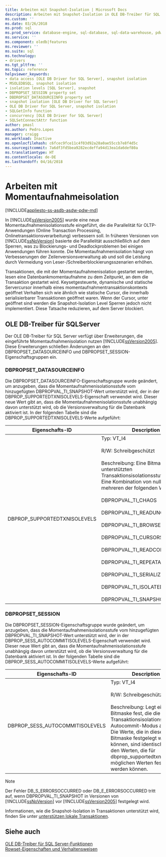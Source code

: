 ```yaml
---
title: Arbeiten mit Snapshot-Isolation | Microsoft Docs
description: Arbeiten mit Snapshot-Isolation in OLE DB-Treiber für SQL Server
ms.custom: ''
ms.date: 03/26/2018
ms.prod: sql
ms.prod_service: database-engine, sql-database, sql-data-warehouse, pdw
ms.service: ''
ms.component: oledb|features
ms.reviewer: ''
ms.suite: sql
ms.technology:
- drivers
ms.tgt_pltfrm: ''
ms.topic: reference
helpviewer_keywords:
- data access [OLE DB Driver for SQL Server], snapshot isolation
- MSOLEDBSQL, snapshot isolation
- isolation levels [SQL Server], snapshot
- DBPROPSET_SESSION property set
- DBDROPSET_DATASOURCEINFO property set
- snapshot isolation [OLE DB Driver for SQL Server]
- OLE DB Driver for SQL Server, snapshot isolation
- SQLGetInfo function
- concurrency [OLE DB Driver for SQL Server]
- SQLSetConnectAttr function
author: pmasl
ms.author: Pedro.Lopes
manager: craigg
ms.workload: Inactive
ms.openlocfilehash: c6fcec9fce11c4f03d92a28a0ae55ccb7e8f4d5c
ms.sourcegitcommit: 7a6df3fd5bea9282ecdeffa94d13ea1da6def80a
ms.translationtype: HT
ms.contentlocale: de-DE
ms.lasthandoff: 04/16/2018
---
```

# <a name="working-with-snapshot-isolation"></a>Arbeiten mit Momentaufnahmeisolation
[!INCLUDE[appliesto-ss-asdb-asdw-pdw-md](../../../includes/appliesto-ss-asdb-asdw-pdw-md.md)]

  In [!INCLUDE[ssVersion2005](../../../includes/ssversion2005-md.md)] wurde eine neue Momentaufnahmenisolationsstufe eingeführt, die die Parallelität für OLTP-Anwendungen (Online Transaction Processing, Onlinetransaktionsverarbeitung) verbessern soll. In früheren Versionen von [!INCLUDE[ssNoVersion](../../../includes/ssnoversion-md.md)] basierte die Parallelität ausschließlich auf dem Sperren, was zu Blockierungs- und Deadlockproblemen bei einigen Anwendungen führen konnte. Die Momentaufnahmenisolation hängt von Verbesserungen der Zeilenversionsverwaltung ab und soll die Leistung durch Vermeidung von Leser-/Schreiberblockierungsszenarien erhöhen.  
  
 Transaktionen, die mit der Momentaufnahmenisolation gestartet werden, lesen eine Datenbankmomentaufnahme zu dem Zeitpunkt, an dem die Transaktion gestartet wird. Keysetgesteuerte, dynamische und statische Servercursor innerhalb eines momentaufnahmentransaktionskontexts geöffnet Verhalten sich wie ähnlich wie statische Cursor, die innerhalb serialisierbarer Transaktionen geöffnet waren. Wenn der Cursor, unter geöffnet sind werden die Snapshot-Isolation Level Sperren jedoch nicht implementiert. Diese Tatsache reduzieren, auf dem Server blockiert.  
  
## <a name="ole-db-driver-for-sql-server"></a>OLE DB-Treiber für SQLServer  
 Der OLE DB-Treiber für SQL Server verfügt über Erweiterungen, die eingeführte Momentaufnahmenisolation nutzen [!INCLUDE[ssVersion2005](../../../includes/ssversion2005-md.md)]. Diese Erweiterungen schließen Änderungen an den DBPROPSET_DATASOURCEINFO und DBPROPSET_SESSION-Eigenschaftsgruppen ein.  
  
### <a name="dbpropsetdatasourceinfo"></a>DBPROPSET_DATASOURCEINFO  
 Die DBPROPSET_DATASOURCEINFO-Eigenschaftsgruppe wurde geändert, um anzugeben, dass die Momentaufnahmenisolationsstufe vom hinzugefügten DBPROPVAL_TI_SNAPSHOT-Wert unterstützt wird, der in der DBPROP_SUPPORTEDTXNISOLEVELS-Eigenschaft verwendet wird. Dieser neue Wert gibt an, dass die Momentaufnahmenisolationsstufe unabhängig davon unterstützt wird, ob die Versionsverwaltung für die Datenbank aktiviert ist. In der folgenden Tabelle sind die DBPROP_SUPPORTEDTXNISOLEVELS-Werte aufgeführt:  
  
|Eigenschafts-ID|Description|  
|-----------------|-----------------|  
|DBPROP_SUPPORTEDTXNISOLEVELS|Typ: VT_I4<br /><br /> R/W: Schreibgeschützt<br /><br /> Beschreibung: Eine Bitmaske, die die unterstützten Transaktionsisolationsstufen angibt. Eine Kombination von null oder mehreren der folgenden Werte:<br /><br /> DBPROPVAL_TI_CHAOS<br /><br /> DBPROPVAL_TI_READUNCOMMITTED<br /><br /> DBPROPVAL_TI_BROWSE<br /><br /> DBPROPVAL_TI_CURSORSTABILITY<br /><br /> DBPROPVAL_TI_READCOMMITTED<br /><br /> DBPROPVAL_TI_REPEATABLEREAD<br /><br /> DBPROPVAL_TI_SERIALIZABLE<br /><br /> DBPROPVAL_TI_ISOLATED<br /><br /> DBPROPVAL_TI_SNAPSHOT|  
  
### <a name="dbpropsetsession"></a>DBPROPSET_SESSION  
 Die DBPROPSET_SESSION-Eigenschaftsgruppe wurde geändert, um anzugeben, dass die Momentaufnahmenisolationsstufe vom hinzugefügten DBPROPVAL_TI_SNAPSHOT-Wert unterstützt wird, der in der DBPROP_SESS_AUTOCOMMITISOLEVELS-Eigenschaft verwendet wird. Dieser neue Wert gibt an, dass die Momentaufnahmenisolationsstufe unabhängig davon unterstützt wird, ob die Versionsverwaltung für die Datenbank aktiviert ist. In der folgenden Tabelle sind die DBPROP_SESS_AUTOCOMMITISOLEVELS-Werte aufgeführt:
  
|Eigenschafts-ID|Description|  
|-----------------|-----------------|  
|DBPROP_SESS_AUTOCOMMITISOLEVELS|Typ: VT_I4<br /><br /> R/W: Schreibgeschützt<br /><br /> Beschreibung: Legt eine Bitmaske fest, die die Transaktionsisolationsstufe im Autocommit-Modus angibt. Die Werte, die in dieser Bitmaske festgelegt werden können, sind identisch mit den Werten, die für dbprop_supportedtxnisolevels möglichen Werten festgelegt werden können.|  
  
> [!NOTE]  
>  Der Fehler DB_S_ERRORSOCCURRED oder DB_E_ERRORSOCCURRED tritt auf, wenn DBPROPVAL_TI_SNAPSHOT in Versionen von [!INCLUDE[ssNoVersion](../../../includes/ssnoversion-md.md)] vor [!INCLUDE[ssVersion2005](../../../includes/ssversion2005-md.md)] festgelegt wird.  
  
 Informationen, wie die Snapshot-Isolation in Transaktionen unterstützt wird, finden Sie unter [unterstützen lokale Transaktionen](../../oledb/ole-db-transactions/supporting-local-transactions.md).  

  
## <a name="see-also"></a>Siehe auch  
 [OLE DB-Treiber für SQL Server-Funktionen](../../oledb/features/oledb-driver-for-sql-server-features.md)    
 [Rowset-Eigenschaften und Verhaltensweisen](../../oledb/ole-db-rowsets/rowset-properties-and-behaviors.md)  
  
  
